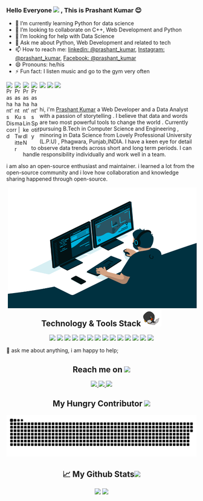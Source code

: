 ### Hello Everyone <img src="https://media.giphy.com/media/hvRJCLFzcasrR4ia7z/giphy.gif" width="25px"> , This is Prashant Kumar 😊

- 🌱 I’m currently learning Python for data science
- 👯 I’m looking to collaborate  on C++, Web Development and Python
- 🤔 I’m looking for help with Data Science
- 💬 Ask me about Python, Web Development and related to tech
- 📫 How to reach me: [linkedin: @prashant_kumar](https://www.linkedin.com/in/prashant-2002/), [Instagram: @prashant_kumar](https://www.instagram.com/prashantaspacific/),  [Facebook: @prashant_kumar](https://www.facebook.com/prashant.kr2002/)
- 😄 Pronouns: he/his
- ⚡ Fun fact: I listen music and go to the gym very often



<a href="https://discord.gg/khrPzZ6k">
  <img align="left" alt="Prashant's Discord" width="22px" src="https://raw.githubusercontent.com/peterthehan/peterthehan/master/assets/discord.svg" />
</a>
<a href="https://twitter.com/i_prashant_kr">
  <img align="left" alt="Prashant Kumar | Twitter" width="22px" src="https://raw.githubusercontent.com/peterthehan/peterthehan/master/assets/twitter.svg" />
</a>
<a href="https://www.linkedin.com/in/prashant-2002/">
  <img align="left" alt="Prashant's LinkedIN" width="22px" src="https://raw.githubusercontent.com/peterthehan/peterthehan/master/assets/linkedin.svg" />
</a>
<a href="https://open.spotify.com/user/312673axsvimkjmxxh7zqkwkpjaq?si=a6673185759c49e6">
  <img align="left" alt="Prashant's Spotify" width="22px" src="https://raw.githubusercontent.com/peterthehan/peterthehan/master/assets/spotify.svg" />
</a>

![](https://visitor-badge.glitch.me/badge?page_id=Prashant-desune.Prashant-desune)
<img src="https://badges.pufler.dev/repos/Prashant-desune"/>
 <img src="https://badges.pufler.dev/commits/monthly/Prashant-desune" />

<br />

hi, i'm [Prashant Kumar](http://prashant.epizy.com/?i=1) a Web Developer and a Data Analyst with a passion of storytelling . I believe that data and words are two most powerful tools to change the world . Currently pursuing B.Tech in Computer Science and Engineering , minoring in Data Science from Lovely Professional University (L.P.U) , Phagwara, Punjab,INDIA. I have a keen eye for detail to observe data trends across short and long term periods. I can handle responsibility individually and work well in a team.

i am also an open-source enthusiast and maintainer. i learned a lot from the open-source community and i love how collaboration and knowledge sharing happened through open-source.

<img align="right" alt="GIF" src="https://raw.githubusercontent.com/Prashant-desune/Prashant-desune/main/code.gif" width="500" height="320" />
  



<h2 align="center">Technology & Tools Stack <img src="https://raw.githubusercontent.com/Prashant-desune/Prashant-desune/main/laptop.gif" width="50"></h2>

<p align="center">
 <img src="https://img.shields.io/badge/C-00599C?style=flat-square&logo=c&logoColor=white"/>
<img src="https://img.shields.io/badge/-python-E34A86?style=flat-square&logo=python"/>
<img src="https://img.shields.io/badge/-C++-00599C?style=flat-square&logo=c"/>
<img src="https://img.shields.io/badge/-HTML5-E34F26?style=flat-square&logo=html5&logoColor=white"/>
<img src="https://img.shields.io/badge/-CSS3-1572B6?style=flat-square&logo=css3"/>
<img src="https://img.shields.io/badge/-Bootstrap-563D7C?style=flat-square&logo=bootstrap"/>
<img src="https://img.shields.io/badge/-Heroku-430098?style=flat-square&logo=heroku"/>
<img src="https://img.shields.io/badge/-JavaScript-black?style=flat-square&logo=javascript"/>
<img src="https://img.shields.io/badge/-Nodejs-black?style=flat-square&logo=Node.js"/>
<img src="https://img.shields.io/badge/-React-black?style=flat-square&logo=react"/>
<img src="https://img.shields.io/badge/-MongoDB-black?style=flat-square&logo=mongodb"/>
<img src="https://img.shields.io/badge/-MySQL-black?style=flat-square&logo=mysql"/>
<img src="https://img.shields.io/badge/-Git-black?style=flat-square&logo=git"/>
<img src="https://img.shields.io/badge/-GitHub-black?style=flat-square&logo=github"/>
</p>

💬 ask me about anything, i am happy to help;

<h2 align="center">Reach me on <img src="https://media0.giphy.com/media/jqNPzdTTxQfOgOqpO4/source.gif" width="50"></h2>

<p align="center">
<a href="mailto: prashantkumar6061@gmil.com">
 <img src="https://img.shields.io/badge/-prashant6061-c14438?style=flat-square&logo=Gmail&logoColor=white&link=mailto:prashantkumar6061@gmail.com"/>

</a>
<a href="https://www.linkedin.com/in/prashant-2002/">
 <img src="https://img.shields.io/badge/-prashant2002-blue?style=flat-square&logo=Linkedin&logoColor=white&link=https://www.linkedin.com/in/prashant-2002/"/>
  
</a>
 
  
  
 <a href="https://twitter.com/i_prashant_kr">
 <img src="https://img.shields.io/badge/-prashantkr-blue?style=flat-square&logo=twitter&logoColor=white&link=https://twitter.com/i_prashant_kr"/>
</a>
</p>

<h2 align="center">
  My Hungry Contributor <img src="https://media.giphy.com/media/xUA7aZeLE2e0P7Znz2/giphy.gif" width="50">
</h2>

<p align="center">
  <img src="https://github.com/Prashant-desune/Prashant-desune/raw/output/github-contribution-grid-snake.svg" alt="snake"></center>
</p>


<!--  ![Dino](https://raw.githubusercontent.com/Prashant-desune/Prashant-desune/master/dino.gif) -->

<h2 align="center">
 📈 My Github Stats<img src="https://media.giphy.com/media/VgCDAzcKvsR6OM0uWg/giphy.gif" width="50">
</h2>

<!-- <p align="center"> <img src="https://github-readme-stats.vercel.app/api?username=Prashant-desune&show_icons=true&theme=gotham" alt="Prashant-desune" /> -->
<p align = "center">
  <img  src = "https://github-readme-stats.vercel.app/api?username=Prashant-desune&show_icons=true&theme=radical&line_height=27">
  <img src = "https://github-readme-stats.vercel.app/api/top-langs/?username=Prashant-desune7&hide=python,html,css,hlsl&theme=radical">
</p>

  





